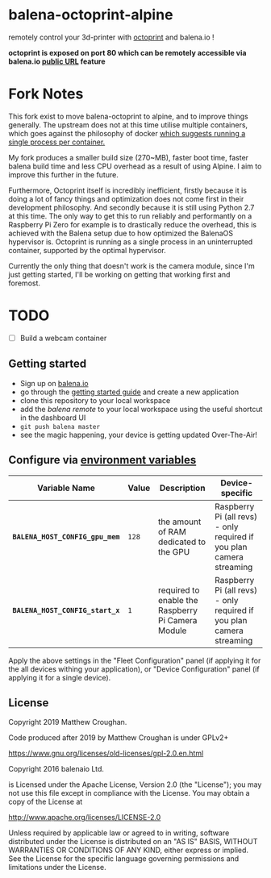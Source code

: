 # balena-octoprint-alpine
remotely control your 3d-printer with [octoprint](https://github.com/foosel/OctoPrint) and balena.io !

**octoprint is exposed on port 80 which can be remotely accessible via balena.io [public URL](https://docs.balena.io/management/devices/#enable-public-device-url) feature**

# Fork Notes

This fork exist to move balena-octoprint to alpine, and to improve things generally. The upstream does not at this time utilise multiple containers, which goes against the philosophy of docker [which suggests running a single process per container.](https://devops.stackexchange.com/questions/447/why-it-is-recommended-to-run-only-one-process-in-a-container)

My fork produces a smaller build size (270~MB), faster boot time, faster balena build time and less CPU overhead as a result of using Alpine. I aim to improve this further in the future.

Furthermore, Octoprint itself is incredibly inefficient, firstly because it is doing a lot of fancy things and optimization does not come first in their development philosophy. And secondly because it is still using Python 2.7 at this time. The only way to get this to run reliably and performantly on a Raspberry Pi Zero for example is to drastically reduce the overhead, this is achieved with the Balena setup due to how optimized the BalenaOS hypervisor is. Octoprint is running as a single process in an uninterrupted container, supported by the optimal hypervisor.

Currently the only thing that doesn't work is the camera module, since I'm just getting started, I'll be working on getting that working first and foremost.

# TODO

- [ ] Build a webcam container


## Getting started

- Sign up on [balena.io](https://dashboard.balena.io/signup)
- go through the [getting started guide](http://docs.balena.io/raspberrypi/nodejs/getting-started/) and create a new application
- clone this repository to your local workspace
- add the _balena remote_ to your local workspace using the useful shortcut in the dashboard UI
- `git push balena master`
- see the magic happening, your device is getting updated Over-The-Air!

## Configure via [environment variables](https://docs.balena.io/management/env-vars/)
Variable Name | Value | Description | Device-specific
------------ | ------------- | ------------- | -------------
**`BALENA_HOST_CONFIG_gpu_mem`** | `128` | the amount of RAM dedicated to the GPU | Raspberry Pi (all revs) - only required if you plan camera streaming
**`BALENA_HOST_CONFIG_start_x`** | `1` | required to enable the Raspberry Pi Camera Module | Raspberry Pi (all revs) - only required if you plan camera streaming

Apply the above settings in the "Fleet Configuration" panel (if applying it for the all devices withing your application), or "Device Configuration" panel (if applying it for a single device).


## License

Copyright 2019 Matthew Croughan. 

Code produced after 2019 by Matthew Croughan is under GPLv2+

<https://www.gnu.org/licenses/old-licenses/gpl-2.0.en.html>

Copyright 2016 balenaio Ltd.

is Licensed under the Apache License, Version 2.0 (the "License"); you may not use this file except in compliance with the License. You may obtain a copy of the License at

<http://www.apache.org/licenses/LICENSE-2.0>

Unless required by applicable law or agreed to in writing, software distributed under the License is distributed on an "AS IS" BASIS, WITHOUT WARRANTIES OR CONDITIONS OF ANY KIND, either express or implied. See the License for the specific language governing permissions and limitations under the License.
